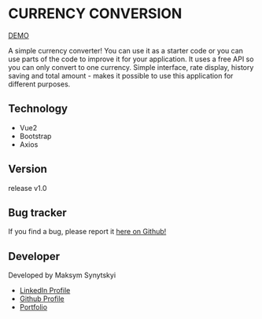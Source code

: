 # CURRENCY CONVERSION

<a href="https://currency-conversion-vue.netlify.app/">DEMO</a>

A simple currency converter! You can use it as a starter code or you can use parts of the code to improve it for your application. It uses a free API so you can only convert to one currency. Simple interface, rate display, history saving and total amount - makes it possible to use this application for different purposes.

<h2>Technology</h2>

- Vue2
- Bootstrap
- Axios

<h2>Version</h2>

release v1.0

<h2>Bug tracker</h2>

If you find a bug, please report it <a href="https://github.com/Maximkooo/currency_conversion_vue/isstues">here on Github!</a>

<h2>Developer</h2>

Developed by Maksym Synytskyi

<ul>
  <li><a href="https://www.linkedin.com/in/maksym-synytskyi-27a0a7222/">LinkedIn Profile</a></li>
  <li><a href="https://github.com/Maximkooo">Github Profile</a></li>
  <li><a href="https://maximkooo.github.io/synytskyi-portfolio/">Portfolio</a></li>
</ul>

